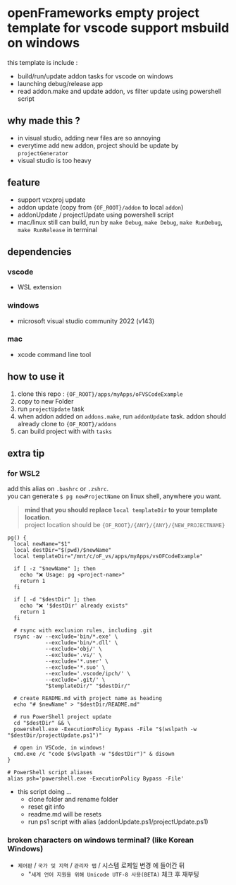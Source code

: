 # openFrameworks empty project template for vscode support msbuild on windows

this template is include :
- build/run/update addon tasks for vscode on windows
- launching debug/release app
- read addon.make and update addon, vs filter update using powershell script

## why made this ?
- in visual studio, adding new files are so annoying
- everytime add new addon, project should be update by `projectGenerator`
- visual studio is too heavy

## feature
- support vcxproj update
- addon update (copy from `{OF_ROOT}/addon` to local `addon`)
- addonUpdate / projectUpdate using powershell script
- mac/linux still can build, run by `make Debug`, `make Debug`, `make RunDebug`, `make RunRelease` in terminal

## dependencies 
### vscode
- WSL extension
### windows
- microsoft visual studio community 2022 (v143)

### mac
- xcode command line tool

## how to use it
1. clone this repo : `{OF_ROOT}/apps/myApps/oFVSCodeExample`
2. copy to new Folder
3. run `projectUpdate` task
4. when addon added on `addons.make`, run `addonUpdate` task. addon should already clone to `{OF_ROOT}/addons`
5. can build project with with `tasks`

## extra tip

### for WSL2
add this alias on `.bashrc` or `.zshrc`.<br/>
you can generate `$ pg newProjectName` on linux shell, anywhere you want.<br/>
> **mind that you should replace `local templateDir` to your template location**.<br/>
> project location should be `{OF_ROOT}/{ANY}/{ANY}/{NEW_PROJECTNAME}`
```
pg() {
  local newName="$1"
  local destDir="$(pwd)/$newName"
  local templateDir="/mnt/c/oF_vs/apps/myApps/vsOFCodeExample"

  if [ -z "$newName" ]; then
    echo "❌ Usage: pg <project-name>"
    return 1
  fi

  if [ -d "$destDir" ]; then
    echo "❌ '$destDir' already exists"
    return 1
  fi

  # rsync with exclusion rules, including .git
  rsync -av --exclude='bin/*.exe' \
            --exclude='bin/*.dll' \
            --exclude='obj/' \
            --exclude='.vs/' \
            --exclude='*.user' \
            --exclude='*.suo' \
            --exclude='.vscode/ipch/' \
            --exclude='.git/' \
            "$templateDir/" "$destDir/"

  # create README.md with project name as heading
  echo "# $newName" > "$destDir/README.md"

  # run PowerShell project update
  cd "$destDir" && \
  powershell.exe -ExecutionPolicy Bypass -File "$(wslpath -w "$destDir/projectUpdate.ps1")"

  # open in VSCode, in windows!
  cmd.exe /c "code $(wslpath -w "$destDir")" & disown
}

# PowerShell script aliases
alias psh='powershell.exe -ExecutionPolicy Bypass -File'

```
- this script doing ...
  - clone folder and rename folder 
  - reset git info
  - readme.md will be resets
  - run ps1 script with alias (addonUpdate.ps1/projectUpdate.ps1)

### broken characters on windows terminal? (like Korean Windows)
- `제어판` / `국가 및 지역` / `관리자 탭` / 시스템 로케일 변경 에 들어간 뒤
  - "`세계 언어 지원을 위해 Unicode UTF-8 사용(BETA)` 체크 후 재부팅 